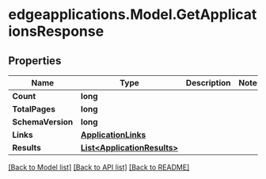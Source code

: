 # edgeapplications.Model.GetApplicationsResponse

## Properties

Name | Type | Description | Notes
------------ | ------------- | ------------- | -------------
**Count** | **long** |  | 
**TotalPages** | **long** |  | 
**SchemaVersion** | **long** |  | 
**Links** | [**ApplicationLinks**](ApplicationLinks.md) |  | 
**Results** | [**List&lt;ApplicationResults&gt;**](ApplicationResults.md) |  | 

[[Back to Model list]](../README.md#documentation-for-models) [[Back to API list]](../README.md#documentation-for-api-endpoints) [[Back to README]](../README.md)

